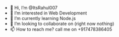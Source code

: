 - 👋 Hi, I’m @ItsRahul007
- 👀 I’m interested in Web Development
- 🌱 I’m currently learning Node.js
- 💞️ I’m looking to collaborate on (right now nothing)
- 📫 How to reach me? call me on +917478386405

<!---
ItsRahul007/ItsRahul007 is a ✨ special ✨ repository because its `README.md` (this file) appears on your GitHub profile.
You can click the Preview link to take a look at your changes.
--->
